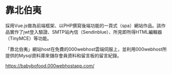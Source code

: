 # 靠北伯夷

採用Vue.js做為前端框架、以PHP撰寫後端功能的一頁式（spa）網站作品。該作品實作了jwt登入驗證、SMTP站內信（Sendinblue）、所見即所得HTML編輯器（TinyMCE）等功能。

「靠北伯夷」網站host在免費的000webhost雲端伺服上，並利用000webhost所提供的Mysql資料庫來儲存會員資料和留言板的留言紀錄。

https://babybofood.000webhostapp.com/
